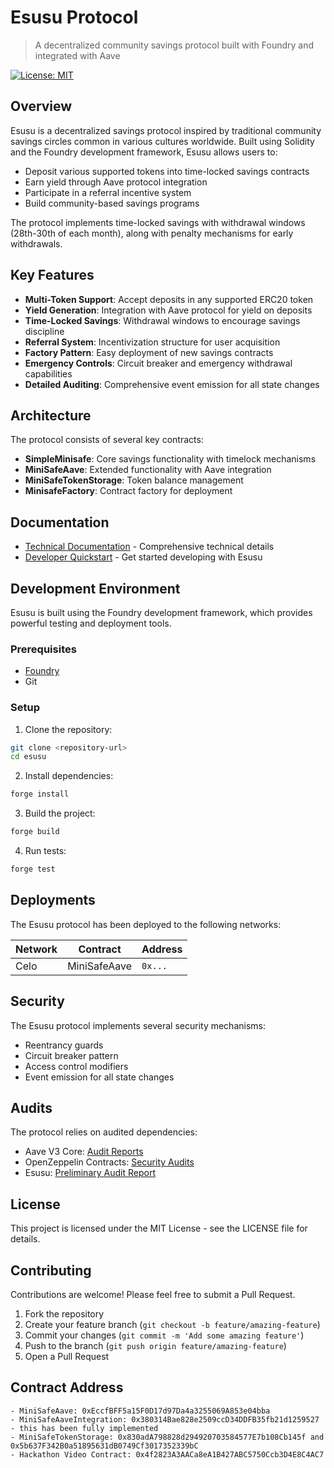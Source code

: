 # Esusu Protocol

> A decentralized community savings protocol built with Foundry and integrated with Aave

[![License: MIT](https://img.shields.io/badge/License-MIT-yellow.svg)](https://opensource.org/licenses/MIT)

## Overview

Esusu is a decentralized savings protocol inspired by traditional community savings circles common in various cultures worldwide. Built using Solidity and the Foundry development framework, Esusu allows users to:

- Deposit various supported tokens into time-locked savings contracts
- Earn yield through Aave protocol integration
- Participate in a referral incentive system
- Build community-based savings programs

The protocol implements time-locked savings with withdrawal windows (28th-30th of each month), along with penalty mechanisms for early withdrawals.

## Key Features

- **Multi-Token Support**: Accept deposits in any supported ERC20 token
- **Yield Generation**: Integration with Aave protocol for yield on deposits
- **Time-Locked Savings**: Withdrawal windows to encourage savings discipline
- **Referral System**: Incentivization structure for user acquisition
- **Factory Pattern**: Easy deployment of new savings contracts
- **Emergency Controls**: Circuit breaker and emergency withdrawal capabilities
- **Detailed Auditing**: Comprehensive event emission for all state changes

## Architecture

The protocol consists of several key contracts:

- **SimpleMinisafe**: Core savings functionality with timelock mechanisms
- **MiniSafeAave**: Extended functionality with Aave integration
- **MiniSafeTokenStorage**: Token balance management
- **MinisafeFactory**: Contract factory for deployment

## Documentation

- [Technical Documentation](./docs/technical-documentation.md) - Comprehensive technical details
- [Developer Quickstart](./docs/developer-quickstart.md) - Get started developing with Esusu

## Development Environment

Esusu is built using the Foundry development framework, which provides powerful testing and deployment tools.

### Prerequisites

- [Foundry](https://getfoundry.sh/)
- Git

### Setup

1. Clone the repository:
```bash
git clone <repository-url>
cd esusu
```

2. Install dependencies:
```bash
forge install
```

3. Build the project:
```bash
forge build
```

4. Run tests:
```bash
forge test
```

## Deployments

The Esusu protocol has been deployed to the following networks:

| Network | Contract | Address |
|---------|----------|---------|
| Celo | MiniSafeAave | `0x...` |

## Security

The Esusu protocol implements several security mechanisms:

- Reentrancy guards
- Circuit breaker pattern
- Access control modifiers
- Event emission for all state changes

## Audits

The protocol relies on audited dependencies:

- Aave V3 Core: [Audit Reports](./lib/aave-v3-core/audits/)
- OpenZeppelin Contracts: [Security Audits](https://github.com/OpenZeppelin/openzeppelin-contracts/tree/master/audits)
- Esusu: [Preliminary Audit Report](esusu\report.md)

## License

This project is licensed under the MIT License - see the LICENSE file for details.

## Contributing

Contributions are welcome! Please feel free to submit a Pull Request.

1. Fork the repository
2. Create your feature branch (`git checkout -b feature/amazing-feature`)
3. Commit your changes (`git commit -m 'Add some amazing feature'`)
4. Push to the branch (`git push origin feature/amazing-feature`)
5. Open a Pull Request


## Contract Address

    - MiniSafeAave: 0xEccfBFF5a15F0D17d97Da4a3255069A853e04bba 
    - MiniSafeAaveIntegration: 0x380314Bae828e2509ccD34DDFB35fb21d1259527 - this has been fully implemented
    - MiniSafeTokenStorage: 0x830adA798828d294920703584577E7b108Cb145f and 0x5b637F342B0a51895631dB0749Cf3017352339bC
    - Hackathon Video Contract: 0x4f2823A3AACa8eA1B427ABC5750Ccb3D4E8C4AC7